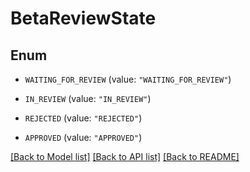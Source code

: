 # BetaReviewState

## Enum


* `WAITING_FOR_REVIEW` (value: `"WAITING_FOR_REVIEW"`)

* `IN_REVIEW` (value: `"IN_REVIEW"`)

* `REJECTED` (value: `"REJECTED"`)

* `APPROVED` (value: `"APPROVED"`)


[[Back to Model list]](../README.md#documentation-for-models) [[Back to API list]](../README.md#documentation-for-api-endpoints) [[Back to README]](../README.md)


